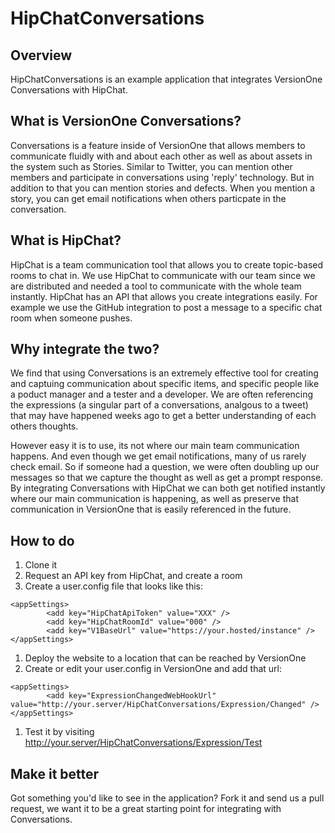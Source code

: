 # HipChatConversations

## Overview
HipChatConversations is an example application that integrates VersionOne Conversations with HipChat.

## What is VersionOne Conversations?
Conversations is a feature inside of VersionOne that allows members to communicate fluidly with and about each other as well as about assets in the system such as Stories. Similar to Twitter, you can mention other members and participate in conversations using 'reply' technology. But in addition to that you can mention stories and defects. When you mention a story, you can get email notifications when others particpate in the conversation.

## What is HipChat?
HipChat is a team communication tool that allows you to create topic-based rooms to chat in. We use HipChat to communicate with our team since we are distributed and needed a tool to communicate with the whole team instantly. HipChat has an API that allows you create integrations easily. For example we use the GitHub integration to post a message to a specific chat room when someone pushes.

## Why integrate the two?
We find that using Conversations is an extremely effective tool for creating and captuing communication about specific items, and specific people like a poduct manager and a tester and a developer. We are often referencing the expressions (a singular part of a conversations, analgous to a tweet) that may have happened weeks ago to get a better understanding of each others thoughts.

However easy it is to use, its not where our main team communication happens. And even though we get email notifications, many of us rarely check email. So if someone had a question, we were often doubling up our messages so that we capture the thought as well as get a prompt response. By integrating Conversations with HipChat we can both get notified instantly where our main communication is happening, as well as preserve that communication in VersionOne that is easily referenced in the future.

## How to do
1. Clone it
1. Request an API key from HipChat, and create a room
1. Create a user.config file that looks like this:
```
<appSettings>
    	<add key="HipChatApiToken" value="XXX" />
    	<add key="HipChatRoomId" value="000" />
    	<add key="V1BaseUrl" value="https://your.hosted/instance" />
</appSettings>
```

1. Deploy the website to a location that can be reached by VersionOne
1. Create or edit your user.config in VersionOne and add that url:
```
<appSettings>
    	<add key="ExpressionChangedWebHookUrl" value="http://your.server/HipChatConversations/Expression/Changed" /> 
</appSettings>
```

1. Test it by visiting http://your.server/HipChatConversations/Expression/Test

## Make it better
Got something you'd like to see in the application? Fork it and send us a pull request, we want it to be a great starting point for integrating with Conversations.